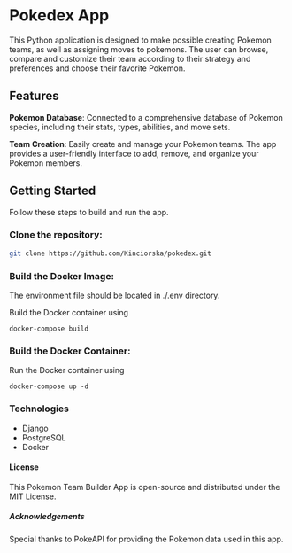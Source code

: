 # Pokedex App

This Python application is designed to make possible creating Pokemon teams, as well as assigning moves to pokemons. The user can browse, compare and customize their team according to their strategy and preferences and choose their favorite Pokemon. 

## Features

 **Pokemon Database**: Connected to a comprehensive database of Pokemon species, including their stats, types, abilities, and move sets.

 **Team Creation**: Easily create and manage your Pokemon teams. The app provides a user-friendly interface to add, remove, and organize your Pokemon members.


## Getting Started

Follow these steps to build and run the app.

### Clone the repository:

   ```bash
   git clone https://github.com/Kinciorska/pokedex.git
   ```

### Build the Docker Image:

The environment file should be located in ./.env directory.
 
Build the Docker container using
```
docker-compose build
```
### Build the Docker Container:
Run the Docker container using
```
docker-compose up -d
```
### Technologies
- Django
- PostgreSQL
- Docker


#### License
This Pokemon Team Builder App is open-source and distributed under the MIT License.

##### Acknowledgements
Special thanks to PokeAPI for providing the Pokemon data used in this app.

